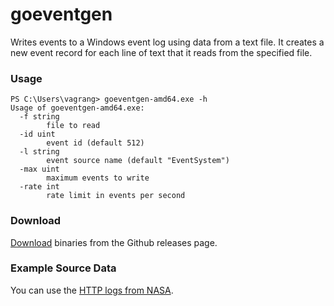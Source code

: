 # goeventgen

Writes events to a Windows event log using data from a text file. It creates a
new event record for each line of text that it reads from the specified file.

### Usage

```
PS C:\Users\vagrang> goeventgen-amd64.exe -h
Usage of goeventgen-amd64.exe:
  -f string
        file to read
  -id uint
        event id (default 512)
  -l string
        event source name (default "EventSystem")
  -max uint
        maximum events to write
  -rate int
        rate limit in events per second
```

### Download

[Download](https://github.com/andrewkroh/goeventgen/releases/) binaries from the
Github releases page.

### Example Source Data

You can use the [HTTP logs from
NASA](http://ita.ee.lbl.gov/html/contrib/NASA-HTTP.html).
